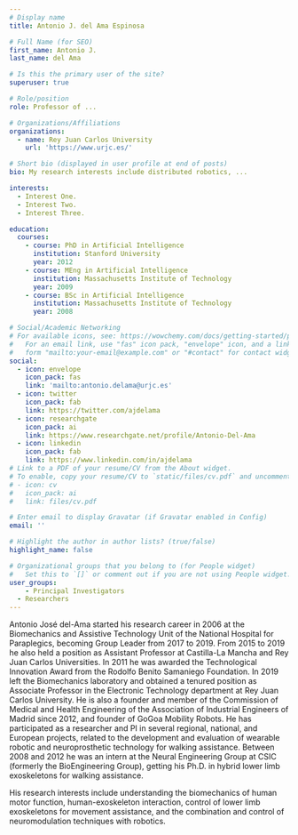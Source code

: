 ```yaml
---
# Display name
title: Antonio J. del Ama Espinosa

# Full Name (for SEO)
first_name: Antonio J.
last_name: del Ama

# Is this the primary user of the site?
superuser: true

# Role/position
role: Professor of ...

# Organizations/Affiliations
organizations:
  - name: Rey Juan Carlos University
    url: 'https://www.urjc.es/'

# Short bio (displayed in user profile at end of posts)
bio: My research interests include distributed robotics, ...

interests:
  - Interest One.
  - Interest Two.
  - Interest Three.

education:
  courses:
    - course: PhD in Artificial Intelligence
      institution: Stanford University
      year: 2012
    - course: MEng in Artificial Intelligence
      institution: Massachusetts Institute of Technology
      year: 2009
    - course: BSc in Artificial Intelligence
      institution: Massachusetts Institute of Technology
      year: 2008

# Social/Academic Networking
# For available icons, see: https://wowchemy.com/docs/getting-started/page-builder/#icons
#   For an email link, use "fas" icon pack, "envelope" icon, and a link in the
#   form "mailto:your-email@example.com" or "#contact" for contact widget.
social:
  - icon: envelope
    icon_pack: fas
    link: 'mailto:antonio.delama@urjc.es'
  - icon: twitter
    icon_pack: fab
    link: https://twitter.com/ajdelama
  - icon: researchgate
    icon_pack: ai
    link: https://www.researchgate.net/profile/Antonio-Del-Ama
  - icon: linkedin
    icon_pack: fab
    link: https://www.linkedin.com/in/ajdelama
# Link to a PDF of your resume/CV from the About widget.
# To enable, copy your resume/CV to `static/files/cv.pdf` and uncomment the lines below.
# - icon: cv
#   icon_pack: ai
#   link: files/cv.pdf

# Enter email to display Gravatar (if Gravatar enabled in Config)
email: ''

# Highlight the author in author lists? (true/false)
highlight_name: false

# Organizational groups that you belong to (for People widget)
#   Set this to `[]` or comment out if you are not using People widget.
user_groups:
	- Principal Investigators
  - Researchers
---
```


Antonio José del-Ama started his research career in 2006 at the Biomechanics and Assistive Technology Unit of the National Hospital for Paraplegics, becoming Group Leader from 2017 to 2019. From 2015 to 2019 he also held a position as Assistant Professor at Castilla-La Mancha and Rey Juan Carlos Universities. In 2011 he was awarded the Technological Innovation Award from the Rodolfo Benito Samaniego Foundation. In 2019 left the Biomechanics laboratory and obtained a tenured position as Associate Professor in the Electronic Technology department at Rey Juan Carlos University. He is also a founder and member of the Commission of Medical and Health Engineering of the Association of Industrial Engineers of Madrid since 2012, and founder of GoGoa Mobility Robots. He has participated as a researcher and PI in several regional, national, and European projects, related to the development and evaluation of wearable robotic and neuroprosthetic technology for walking assistance.  Between 2008 and 2012 he was an intern at the Neural Engineering Group at CSIC (formerly the BioEngineering Group), getting his Ph.D. in hybrid lower limb exoskeletons for walking assistance.

His research interests include understanding the biomechanics of human motor function, human-exoskeleton interaction, control of lower limb exoskeletons for movement assistance, and the combination and control of neuromodulation techniques with robotics.
